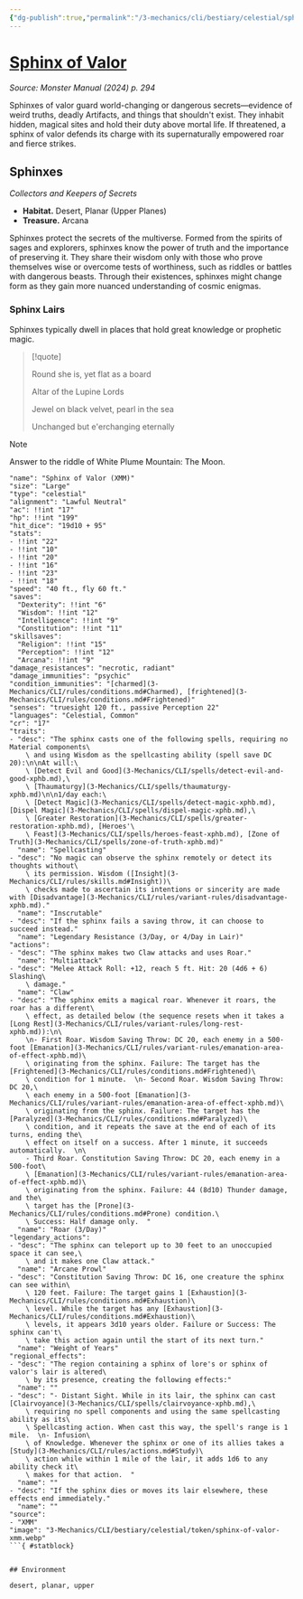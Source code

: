```yaml
---
{"dg-publish":true,"permalink":"/3-mechanics/cli/bestiary/celestial/sphinx-of-valor-xmm/","tags":["ttrpg-cli/compendium/src/5e/xmm","ttrpg-cli/monster/cr/17","ttrpg-cli/monster/environment/desert","ttrpg-cli/monster/environment/planar","ttrpg-cli/monster/environment/upper","ttrpg-cli/monster/size/large","ttrpg-cli/monster/type/celestial"],"noteIcon":""}
---
```


# [Sphinx of Valor](3-Mechanics\CLI\bestiary\celestial/sphinx-of-valor-xmm.md)
*Source: Monster Manual (2024) p. 294*  

Sphinxes of valor guard world-changing or dangerous secrets—evidence of weird truths, deadly Artifacts, and things that shouldn't exist. They inhabit hidden, magical sites and hold their duty above mortal life. If threatened, a sphinx of valor defends its charge with its supernaturally empowered roar and fierce strikes.

## Sphinxes

*Collectors and Keepers of Secrets*

- **Habitat.** Desert, Planar (Upper Planes)  
- **Treasure.** Arcana  

Sphinxes protect the secrets of the multiverse. Formed from the spirits of sages and explorers, sphinxes know the power of truth and the importance of preserving it. They share their wisdom only with those who prove themselves wise or overcome tests of worthiness, such as riddles or battles with dangerous beasts. Through their existences, sphinxes might change form as they gain more nuanced understanding of cosmic enigmas.

### Sphinx Lairs

Sphinxes typically dwell in places that hold great knowledge or prophetic magic.

> [!quote]  
> 
> Round she is, yet flat as a board
> 
> Altar of the Lupine Lords
> 
> Jewel on black velvet, pearl in the sea
> 
> Unchanged but e'erchanging eternally

> [!note]
> Answer to the riddle of White Plume Mountain: The Moon.

```statblock
"name": "Sphinx of Valor (XMM)"
"size": "Large"
"type": "celestial"
"alignment": "Lawful Neutral"
"ac": !!int "17"
"hp": !!int "199"
"hit_dice": "19d10 + 95"
"stats":
- !!int "22"
- !!int "10"
- !!int "20"
- !!int "16"
- !!int "23"
- !!int "18"
"speed": "40 ft., fly 60 ft."
"saves":
  "Dexterity": !!int "6"
  "Wisdom": !!int "12"
  "Intelligence": !!int "9"
  "Constitution": !!int "11"
"skillsaves":
  "Religion": !!int "15"
  "Perception": !!int "12"
  "Arcana": !!int "9"
"damage_resistances": "necrotic, radiant"
"damage_immunities": "psychic"
"condition_immunities": "[charmed](3-Mechanics/CLI/rules/conditions.md#Charmed), [frightened](3-Mechanics/CLI/rules/conditions.md#Frightened)"
"senses": "truesight 120 ft., passive Perception 22"
"languages": "Celestial, Common"
"cr": "17"
"traits":
- "desc": "The sphinx casts one of the following spells, requiring no Material components\
    \ and using Wisdom as the spellcasting ability (spell save DC 20):\n\nAt will:\
    \ [Detect Evil and Good](3-Mechanics/CLI/spells/detect-evil-and-good-xphb.md),\
    \ [Thaumaturgy](3-Mechanics/CLI/spells/thaumaturgy-xphb.md)\n\n1/day each:\
    \ [Detect Magic](3-Mechanics/CLI/spells/detect-magic-xphb.md), [Dispel Magic](3-Mechanics/CLI/spells/dispel-magic-xphb.md),\
    \ [Greater Restoration](3-Mechanics/CLI/spells/greater-restoration-xphb.md), [Heroes'\
    \ Feast](3-Mechanics/CLI/spells/heroes-feast-xphb.md), [Zone of Truth](3-Mechanics/CLI/spells/zone-of-truth-xphb.md)"
  "name": "Spellcasting"
- "desc": "No magic can observe the sphinx remotely or detect its thoughts without\
    \ its permission. Wisdom ([Insight](3-Mechanics/CLI/rules/skills.md#Insight))\
    \ checks made to ascertain its intentions or sincerity are made with [Disadvantage](3-Mechanics/CLI/rules/variant-rules/disadvantage-xphb.md)."
  "name": "Inscrutable"
- "desc": "If the sphinx fails a saving throw, it can choose to succeed instead."
  "name": "Legendary Resistance (3/Day, or 4/Day in Lair)"
"actions":
- "desc": "The sphinx makes two Claw attacks and uses Roar."
  "name": "Multiattack"
- "desc": "Melee Attack Roll: +12, reach 5 ft. Hit: 20 (4d6 + 6) Slashing\
    \ damage."
  "name": "Claw"
- "desc": "The sphinx emits a magical roar. Whenever it roars, the roar has a different\
    \ effect, as detailed below (the sequence resets when it takes a [Long Rest](3-Mechanics/CLI/rules/variant-rules/long-rest-xphb.md)):\n\
    \n- First Roar. Wisdom Saving Throw: DC 20, each enemy in a 500-foot [Emanation](3-Mechanics/CLI/rules/variant-rules/emanation-area-of-effect-xphb.md)\
    \ originating from the sphinx. Failure: The target has the [Frightened](3-Mechanics/CLI/rules/conditions.md#Frightened)\
    \ condition for 1 minute.  \n- Second Roar. Wisdom Saving Throw: DC 20,\
    \ each enemy in a 500-foot [Emanation](3-Mechanics/CLI/rules/variant-rules/emanation-area-of-effect-xphb.md)\
    \ originating from the sphinx. Failure: The target has the [Paralyzed](3-Mechanics/CLI/rules/conditions.md#Paralyzed)\
    \ condition, and it repeats the save at the end of each of its turns, ending the\
    \ effect on itself on a success. After 1 minute, it succeeds automatically.  \n\
    - Third Roar. Constitution Saving Throw: DC 20, each enemy in a 500-foot\
    \ [Emanation](3-Mechanics/CLI/rules/variant-rules/emanation-area-of-effect-xphb.md)\
    \ originating from the sphinx. Failure: 44 (8d10) Thunder damage, and the\
    \ target has the [Prone](3-Mechanics/CLI/rules/conditions.md#Prone) condition.\
    \ Success: Half damage only.  "
  "name": "Roar (3/Day)"
"legendary_actions":
- "desc": "The sphinx can teleport up to 30 feet to an unoccupied space it can see,\
    \ and it makes one Claw attack."
  "name": "Arcane Prowl"
- "desc": "Constitution Saving Throw: DC 16, one creature the sphinx can see within\
    \ 120 feet. Failure: The target gains 1 [Exhaustion](3-Mechanics/CLI/rules/conditions.md#Exhaustion)\
    \ level. While the target has any [Exhaustion](3-Mechanics/CLI/rules/conditions.md#Exhaustion)\
    \ levels, it appears 3d10 years older. Failure or Success: The sphinx can't\
    \ take this action again until the start of its next turn."
  "name": "Weight of Years"
"regional_effects":
- "desc": "The region containing a sphinx of lore's or sphinx of valor's lair is altered\
    \ by its presence, creating the following effects:"
  "name": ""
- "desc": "- Distant Sight. While in its lair, the sphinx can cast [Clairvoyance](3-Mechanics/CLI/spells/clairvoyance-xphb.md),\
    \ requiring no spell components and using the same spellcasting ability as its\
    \ Spellcasting action. When cast this way, the spell's range is 1 mile.  \n- Infusion\
    \ of Knowledge. Whenever the sphinx or one of its allies takes a [Study](3-Mechanics/CLI/rules/actions.md#Study)\
    \ action while within 1 mile of the lair, it adds 1d6 to any ability check it\
    \ makes for that action.  "
  "name": ""
- "desc": "If the sphinx dies or moves its lair elsewhere, these effects end immediately."
  "name": ""
"source":
- "XMM"
"image": "3-Mechanics/CLI/bestiary/celestial/token/sphinx-of-valor-xmm.webp"
```{ #statblock}


## Environment

desert, planar, upper